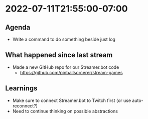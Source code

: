 # 2022-07-11T21:55:00-07:00

## Agenda

* Write a command to do something beside just log

## What happened since last stream

* Made a new GitHub repo for our Streamer.bot code
  * https://github.com/pinballsorcerer/stream-games

## Learnings

* Make sure to connect Streamer.bot to Twitch first (or use auto-reconnect?)
* Need to continue thinking on possible abstractions
